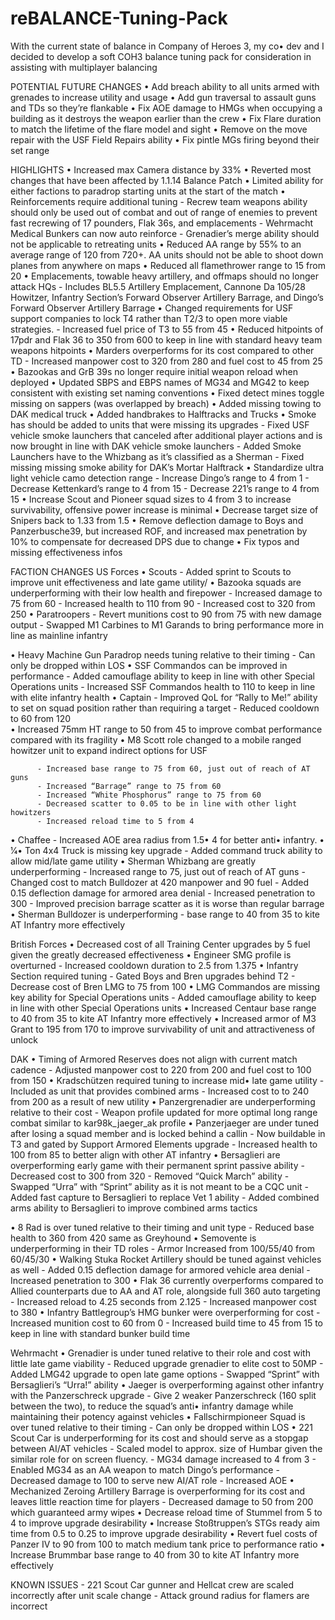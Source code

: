 # reBALANCE-Tuning-Pack
With the current state of balance in Company of Heroes 3, my co• dev and I decided to develop a soft COH3 balance tuning pack for consideration in assisting with multiplayer balancing

POTENTIAL FUTURE CHANGES
• Add breach ability to all units armed with grenades to increase utility and usage
• Add gun traversal to assault guns and TDs so they’re flankable
• Fix AOE damage to HMGs when occupying a building as it destroys the weapon earlier than the crew
• Fix Flare duration to match the lifetime of the flare model and sight
• Remove on the move repair with the USF Field Repairs ability
• Fix pintle MGs firing beyond their set range

HIGHLIGHTS
• Increased max Camera distance by 33%
• Reverted most changes that have been affected by 1.1.14 Balance Patch	
• Limited ability for either factions to paradrop starting units at the start of the match
• Reinforcements require additional tuning 
          - Recrew team weapons ability should only be used out of combat and out of range of enemies to prevent fast recrewing of 17 pounders, Flak 36s, and emplacements 
          - Wehrmacht Medical Bunkers can now auto reinforce
          - Grenadier’s merge ability should not be applicable to retreating units
• Reduced AA range by 55% to an average range of 120 from 720+. AA units should not be able to shoot down planes from anywhere on maps 
• Reduced all flamethrower range to 15 from 20
• Emplacements, towable heavy artillery, and offmaps should no longer attack HQs
          - Includes BL5.5 Artillery Emplacement, Cannone Da 105/28 Howitzer, Infantry Section’s Forward Observer Artillery Barrage, and Dingo’s Forward Observer Artillery Barrage
• Changed requirements for USF support companies to lock T4 rather than T2/3 to open more viable strategies. 
          - Increased fuel price of T3 to 55 from 45
• Reduced hitpoints of 17pdr and Flak 36 to 350 from 600 to keep in line with standard heavy team weapons hitpoints
• Marders overperforms for its cost compared to other TD
          - Increased manpower cost to 320 from 280 and fuel cost to 45 from 25
• Bazookas and GrB 39s no longer require initial weapon reload when deployed
• Updated SBPS and EBPS names of MG34 and MG42 to keep consistent with existing set naming conventions
• Fixed detect mines toggle missing on sappers (was overlapped by breach)
• Added missing towing to DAK medical truck
• Added handbrakes to Halftracks and Trucks 
• Smoke has should be added to units that were missing its upgrades
          - Fixed USF vehicle smoke launchers that canceled after additional player actions and is now brought in line with DAK vehicle smoke launchers
          - Added Smoke Launchers have to the Whizbang as it’s classified as a Sherman
          - Fixed missing missing smoke ability for DAK’s Mortar Halftrack
• Standardize ultra light vehicle camo detection range
          - Increase Dingo’s range to 4 from 1
          - Decrease Kettenkard’s range to 4 from 15
          - Decrease 221’s range to 4 from 15
• Increase Scout and Pioneer squad sizes to 4 from 3 to increase survivability, offensive power increase is minimal
• Decrease target size of Snipers back to 1.33 from 1.5
• Remove deflection damage to Boys and Panzerbusche39, but increased ROF, and increased max penetration by 10% to compensate for decreased DPS due to change
• Fix typos and missing effectiveness infos 

FACTION CHANGES
US Forces
• Scouts
          - Added sprint to Scouts to improve unit effectiveness and late game utility/
• Bazooka squads are underperforming with their low health and firepower
          - Increased damage to 75 from 60
          - Increased health to 110 from 90
          - Increased cost to 320 from 250
• Paratroopers
          - Revert munitions cost to 90 from 75 with new damage output
          - Swapped M1 Carbines to M1 Garands to bring performance more in line as mainline infantry 

• Heavy Machine Gun Paradrop needs tuning relative to their timing
          - Can only be dropped within LOS
• SSF Commandos can be improved in performance
          - Added camouflage ability to keep in line with other Special Operations units
          - Increased SSF Commandos health to 110 to keep in line with elite infantry health
• Captain
          - Improved QoL for “Rally to Me!” ability to set on squad position rather than requiring a target
          - Reduced cooldown to 60 from 120  
• Increased 75mm HT range to 50 from 45 to improve combat performance compared with its fragility
• M8 Scott role changed to a mobile ranged howitzer unit to expand indirect options for USF

          - Increased base range to 75 from 60, just out of reach of AT guns
          - Increased “Barrage” range to 75 from 60
          - Increased “White Phosphorus” range to 75 from 60
          - Decreased scatter to 0.05 to be in line with other light howitzers 
          - Increased reload time to 5 from 4
• Chaffee
          - Increased AOE area radius from 1.5• 4 for better anti• infantry.
• 1⁄4• Ton 4x4 Truck is missing key upgrade 
          - Added command truck ability to allow mid/late game utility
• Sherman Whizbang are greatly underperforming 
          - Increased range to 75, just out of reach of AT guns
          - Changed cost to match Bulldozer at 420 manpower and 90 fuel
          - Added 0.15 deflection damage for armored area denial
          - Increased penetration to 300
          - Improved precision barrage scatter as it is worse than regular barrage
• Sherman Bulldozer is underperforming
          - base range to 40 from 35 to kite AT Infantry more effectively


British Forces
• Decreased cost of all Training Center upgrades by 5 fuel given the greatly decreased effectiveness
• Engineer SMG profile is overturned 
          - Increased cooldown duration to 2.5 from 1.375
• Infantry Section required tuning
          - Gated Boys and Bren upgrades behind T2
          - Decrease cost of Bren LMG to 75 from 100
• LMG Commandos are missing key ability for Special Operations units
          - Added camouflage ability to keep in line with other Special Operations units
• Increased Centaur base range to 40 from 35 to kite AT Infantry more effectively
• Increased armor of M3 Grant to 195 from 170 to improve survivability of unit and attractiveness of unlock

DAK
• Timing of Armored Reserves does not align with current match cadence
          - Adjusted manpower cost to 220 from 200 and fuel cost to 100 from 150
• Kradschützen required tuning to increase mid• late game utility
          - Included as unit that provides combined arms 
          - Increased cost to to 240 from 200 as a result of new utility
• Panzergrenadier are underperforming relative to their cost
          - Weapon profile updated for more optimal long range combat similar to kar98k_jaeger_ak profile
• Panzerjaeger are under tuned after losing a squad member and is locked behind a callin
          - Now buildable in T3 and gated by Support Armored Elements upgrade
          - Increased health to 100 from 85 to better align with other AT infantry
• Bersaglieri are overperforming early game with their permanent sprint passive ability
          - Decreased cost to 300 from 320
          - Removed “Quick March” ability
          - Swapped “Urra” with “Sprint” ability as it is not meant to be a CQC unit
          - Added fast capture to Bersaglieri to replace Vet 1 ability 
          - Added combined arms ability to Bersaglieri to improve combined arms tactics

• 8 Rad is over tuned relative to their timing and unit type
          - Reduced base health to 360 from 420 same as Greyhound
• Semovente is underperforming in their TD roles
          - Armor Increased from 100/55/40 from 60/45/30
• Walking Stuka Rocket Artillery should be tuned against vehicles as well
          - Added 0.15 deflection damage for armored vehicle area denial
          - Increased penetration to 300
• Flak 36 currently overperforms compared to Allied counterparts due to AA and AT role, alongside full 360 auto targeting 
          - Increased reload to 4.25 seconds from 2.125
          - Increased manpower cost to 380
• Infantry Battlegroup’s HMG bunker were overperforming for cost
          - Increased munition cost to 60 from 0
          - Increased build time to 45 from 15 to keep in line with standard bunker build time

Wehrmacht
• Grenadier is under tuned relative to their role and cost with little late game viability 
          - Reduced upgrade grenadier to elite cost to 50MP
          - Added LMG42 upgrade to open late game options
          - Swapped “Sprint” with Bersaglieri’s “Urra!” ability
• Jaeger is overperforming against other infantry with the Panzerschreck upgrade
          - Give 2 weaker Panzerschreck (160 split between the two), to reduce the squad’s anti• infantry damage while maintaining their potency against vehicles
• Fallschirmpioneer Squad is over tuned relative to their timing
          - Can only be dropped within LOS
• 221 Scout Car is underperforming for its cost and should serve as a stopgap between AI/AT vehicles 
          - Scaled model to approx. size of Humbar given the similar role for on screen fluency. 
          - MG34 damage increased to 4 from 3
          - Enabled MG34 as an AA weapon to match Dingo’s performance
          - Decreased damage to 100 to serve new AI/AT role
          - Increased AOE
• Mechanized Zeroing Artillery Barrage is overperforming for its cost and leaves little reaction time for players
          - Decreased damage to 50 from 200 which guaranteed army wipes
• Decrease reload time of Stummel from 5 to 4 to improve upgrade desirability 
• Increase Stoßtruppen’s STGs ready aim time from 0.5 to 0.25 to improve upgrade desirability 
• Revert fuel costs of Panzer IV to 90 from 100 to match medium tank price to performance ratio
• Increase Brummbar base range to 40 from 30 to kite AT Infantry more effectively

KNOWN ISSUES
          - 221 Scout Car gunner and Hellcat crew are scaled incorrectly after unit scale change
          - Attack ground radius for flamers are incorrect
